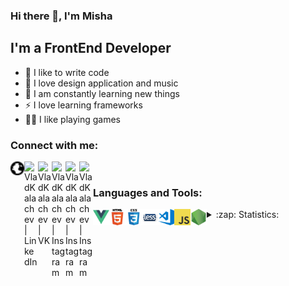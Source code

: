 ### Hi there 👋, I'm Misha

## I'm a FrontEnd Developer

* 💪 I like to write code
* 🎉 I love design application and music
* 🥅 I am constantly learning new things
* ⚡ I love learning frameworks
* 🤹🏽 I like playing games

### Connect with me:

[<img align="left" alt="webtricks-master.ru" width="22px" src="https://raw.githubusercontent.com/iconic/open-iconic/master/svg/globe.svg" />][website]
[<img align="left" alt="VladKalachev | LinkedIn" width="22px" src="https://cdn.jsdelivr.net/npm/simple-icons@5.9.0/icons/linkedin.svg" />][linkedin]
[<img align="left" alt="VladKalachev | VK" width="22px" src="https://cdn.jsdelivr.net/npm/simple-icons@5.9.0/icons/telegram.svg" />][telegram]
[<img align="left" alt="VladKalachev | Instagram" width="22px" src="https://cdn.jsdelivr.net/npm/simple-icons@5.9.0/icons/instagram.svg" />][instagram]
[<img align="left" alt="VladKalachev | Instagram" width="22px" src="https://cdn.jsdelivr.net/npm/simple-icons@5.9.0/icons/discord.svg" />][discord]
[<img align="left" alt="VladKalachev | Instagram" width="22px" src="https://cdn.jsdelivr.net/npm/simple-icons@5.9.0/icons/skype.svg" />][skype]

<br />

### Languages and Tools:

<img align="left" alt="React" width="26px" src="https://raw.githubusercontent.com/github/explore/80688e429a7d4ef2fca1e82350fe8e3517d3494d/topics/vue/vue.png" />
<img align="left" alt="HTML5" width="26px" src="https://raw.githubusercontent.com/github/explore/80688e429a7d4ef2fca1e82350fe8e3517d3494d/topics/html/html.png" />
<img align="left" alt="CSS3" width="26px" src="https://raw.githubusercontent.com/github/explore/80688e429a7d4ef2fca1e82350fe8e3517d3494d/topics/css/css.png" />
<img align="left" alt="Sass" width="26px" src="https://raw.githubusercontent.com/github/explore/80688e429a7d4ef2fca1e82350fe8e3517d3494d/topics/less/less.png" />
<img align="left" alt="Visual Studio Code" width="26px" src="https://raw.githubusercontent.com/github/explore/80688e429a7d4ef2fca1e82350fe8e3517d3494d/topics/visual-studio-code/visual-studio-code.png" />
<img align="left" alt="JavaScript" width="26px" src="https://raw.githubusercontent.com/github/explore/80688e429a7d4ef2fca1e82350fe8e3517d3494d/topics/javascript/javascript.png" />
<img align="left" alt="Node.js" width="26px" src="https://raw.githubusercontent.com/github/explore/80688e429a7d4ef2fca1e82350fe8e3517d3494d/topics/nodejs/nodejs.png" />


<details>
  <summary>:zap: Statistics:</summary>
   <img align="left" alt="codeSTACKr's GitHub Stats" src="https://github-readme-stats.vercel.app/api/top-langs/?username=OctupusPrime&langs_count=8&layout=compact" />
    <br />
    <img align="left" alt="codeSTACKr's GitHub Stats" src="https://github-readme-stats.vercel.app/api?username=OctupusPrime&show_icons=true" />
</details>

[website]: https://octupusprime.github.io/portfolio
[linkedin]: https://www.linkedin.com/in/misha-sokil
[telegram]: https://t.me/Octupus_Prime
[instagram]: https://www.instagram.com/misha.sokil2002
[discord]: https://discordapp.com/users/413386522113343489
[skype]: https://join.skype.com/invite/EKze61xJsqav